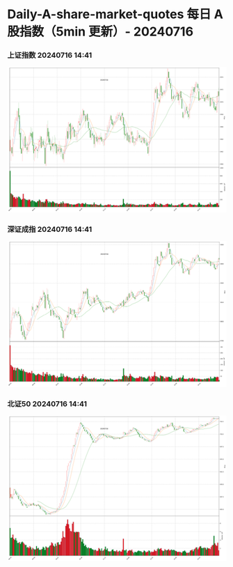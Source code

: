 
# Daily-A-share-market-quotes 每日 A 股指数（5min 更新）- 20240716

### 上证指数 20240716 14:41
![](./fig/2024/7/20240716-sh000001.png)

### 深证成指 20240716 14:41
![](./fig/2024/7/20240716-sz399001.png)

### 北证50 20240716 14:41
![](./fig/2024/7/20240716-bj899050.png)
